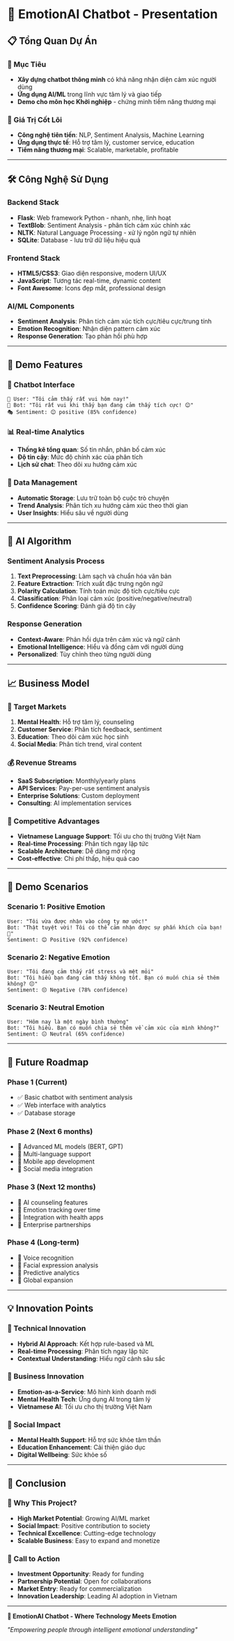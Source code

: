 # 🎯 EmotionAI Chatbot - Presentation

## 📋 Tổng Quan Dự Án

### 🎯 Mục Tiêu
- **Xây dựng chatbot thông minh** có khả năng nhận diện cảm xúc người dùng
- **Ứng dụng AI/ML** trong lĩnh vực tâm lý và giao tiếp
- **Demo cho môn học Khởi nghiệp** - chứng minh tiềm năng thương mại

### 🚀 Giá Trị Cốt Lõi
- **Công nghệ tiên tiến**: NLP, Sentiment Analysis, Machine Learning
- **Ứng dụng thực tế**: Hỗ trợ tâm lý, customer service, education
- **Tiềm năng thương mại**: Scalable, marketable, profitable

---

## 🛠️ Công Nghệ Sử Dụng

### Backend Stack
- **Flask**: Web framework Python - nhanh, nhẹ, linh hoạt
- **TextBlob**: Sentiment Analysis - phân tích cảm xúc chính xác
- **NLTK**: Natural Language Processing - xử lý ngôn ngữ tự nhiên
- **SQLite**: Database - lưu trữ dữ liệu hiệu quả

### Frontend Stack
- **HTML5/CSS3**: Giao diện responsive, modern UI/UX
- **JavaScript**: Tương tác real-time, dynamic content
- **Font Awesome**: Icons đẹp mắt, professional design

### AI/ML Components
- **Sentiment Analysis**: Phân tích cảm xúc tích cực/tiêu cực/trung tính
- **Emotion Recognition**: Nhận diện pattern cảm xúc
- **Response Generation**: Tạo phản hồi phù hợp

---

## 🎨 Demo Features

### 🤖 Chatbot Interface
```
👤 User: "Tôi cảm thấy rất vui hôm nay!"
🤖 Bot: "Tôi rất vui khi thấy bạn đang cảm thấy tích cực! 😊"
🎭 Sentiment: 😊 positive (85% confidence)
```

### 📊 Real-time Analytics
- **Thống kê tổng quan**: Số tin nhắn, phân bố cảm xúc
- **Độ tin cậy**: Mức độ chính xác của phân tích
- **Lịch sử chat**: Theo dõi xu hướng cảm xúc

### 💾 Data Management
- **Automatic Storage**: Lưu trữ toàn bộ cuộc trò chuyện
- **Trend Analysis**: Phân tích xu hướng cảm xúc theo thời gian
- **User Insights**: Hiểu sâu về người dùng

---

## 🧠 AI Algorithm

### Sentiment Analysis Process
1. **Text Preprocessing**: Làm sạch và chuẩn hóa văn bản
2. **Feature Extraction**: Trích xuất đặc trưng ngôn ngữ
3. **Polarity Calculation**: Tính toán mức độ tích cực/tiêu cực
4. **Classification**: Phân loại cảm xúc (positive/negative/neutral)
5. **Confidence Scoring**: Đánh giá độ tin cậy

### Response Generation
- **Context-Aware**: Phản hồi dựa trên cảm xúc và ngữ cảnh
- **Emotional Intelligence**: Hiểu và đồng cảm với người dùng
- **Personalized**: Tùy chỉnh theo từng người dùng

---

## 📈 Business Model

### 🎯 Target Markets
1. **Mental Health**: Hỗ trợ tâm lý, counseling
2. **Customer Service**: Phân tích feedback, sentiment
3. **Education**: Theo dõi cảm xúc học sinh
4. **Social Media**: Phân tích trend, viral content

### 💰 Revenue Streams
- **SaaS Subscription**: Monthly/yearly plans
- **API Services**: Pay-per-use sentiment analysis
- **Enterprise Solutions**: Custom deployment
- **Consulting**: AI implementation services

### 🚀 Competitive Advantages
- **Vietnamese Language Support**: Tối ưu cho thị trường Việt Nam
- **Real-time Processing**: Phân tích ngay lập tức
- **Scalable Architecture**: Dễ dàng mở rộng
- **Cost-effective**: Chi phí thấp, hiệu quả cao

---

## 🎯 Demo Scenarios

### Scenario 1: Positive Emotion
```
User: "Tôi vừa được nhận vào công ty mơ ước!"
Bot: "Thật tuyệt vời! Tôi có thể cảm nhận được sự phấn khích của bạn! 🎉"
Sentiment: 😊 Positive (92% confidence)
```

### Scenario 2: Negative Emotion
```
User: "Tôi đang cảm thấy rất stress và mệt mỏi"
Bot: "Tôi hiểu bạn đang cảm thấy không tốt. Bạn có muốn chia sẻ thêm không? 😔"
Sentiment: 😔 Negative (78% confidence)
```

### Scenario 3: Neutral Emotion
```
User: "Hôm nay là một ngày bình thường"
Bot: "Tôi hiểu. Bạn có muốn chia sẻ thêm về cảm xúc của mình không?"
Sentiment: 😐 Neutral (65% confidence)
```

---

## 🔮 Future Roadmap

### Phase 1 (Current)
- ✅ Basic chatbot with sentiment analysis
- ✅ Web interface with analytics
- ✅ Database storage

### Phase 2 (Next 6 months)
- 🔄 Advanced ML models (BERT, GPT)
- 🔄 Multi-language support
- 🔄 Mobile app development
- 🔄 Social media integration

### Phase 3 (Next 12 months)
- 🔄 AI counseling features
- 🔄 Emotion tracking over time
- 🔄 Integration with health apps
- 🔄 Enterprise partnerships

### Phase 4 (Long-term)
- 🔄 Voice recognition
- 🔄 Facial expression analysis
- 🔄 Predictive analytics
- 🔄 Global expansion

---

## 💡 Innovation Points

### 🎯 Technical Innovation
- **Hybrid AI Approach**: Kết hợp rule-based và ML
- **Real-time Processing**: Phân tích ngay lập tức
- **Contextual Understanding**: Hiểu ngữ cảnh sâu sắc

### 🎯 Business Innovation
- **Emotion-as-a-Service**: Mô hình kinh doanh mới
- **Mental Health Tech**: Ứng dụng AI trong tâm lý
- **Vietnamese AI**: Tối ưu cho thị trường Việt Nam

### 🎯 Social Impact
- **Mental Health Support**: Hỗ trợ sức khỏe tâm thần
- **Education Enhancement**: Cải thiện giáo dục
- **Digital Wellbeing**: Sức khỏe số

---

## 🎉 Conclusion

### 🚀 Why This Project?
- **High Market Potential**: Growing AI/ML market
- **Social Impact**: Positive contribution to society
- **Technical Excellence**: Cutting-edge technology
- **Scalable Business**: Easy to expand and monetize

### 🎯 Call to Action
- **Investment Opportunity**: Ready for funding
- **Partnership Potential**: Open for collaborations
- **Market Entry**: Ready for commercialization
- **Innovation Leadership**: Leading AI adoption in Vietnam

---

**🎯 EmotionAI Chatbot - Where Technology Meets Emotion**

*"Empowering people through intelligent emotional understanding"* 